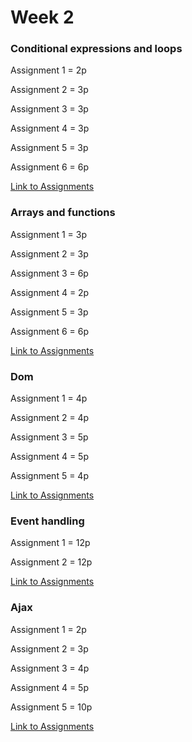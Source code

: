 # Week 2

### Conditional expressions and loops


Assignment 1 = 2p

Assignment 2 = 3p

Assignment 3 = 3p

Assignment 4 = 3p

Assignment 5 = 3p

Assignment 6 = 6p

[Link to Assignments](https://users.metropolia.fi/~mirohi/WebOhjelmointi/Week2/Conditional_expressions_and_loops/)


### Arrays and functions


Assignment 1 = 3p

Assignment 2 = 3p

Assignment 3 = 6p

Assignment 4 = 2p

Assignment 5 = 3p

Assignment 6 = 6p

[Link to Assignments](https://users.metropolia.fi/~mirohi/WebOhjelmointi/Week2/Arrays_and_functions/)


### Dom

Assignment 1 = 4p

Assignment 2 = 4p

Assignment 3 = 5p

Assignment 4 = 5p

Assignment 5 = 4p

[Link to Assignments](https://users.metropolia.fi/~mirohi/WebOhjelmointi/Week2/Dom/)

### Event handling

Assignment 1 = 12p

Assignment 2 = 12p

[Link to Assignments](https://users.metropolia.fi/~mirohi/WebOhjelmointi/Week2/Event_handling/)

### Ajax

Assignment 1 = 2p

Assignment 2 = 3p

Assignment 3 = 4p

Assignment 4 = 5p

Assignment 5 = 10p

[Link to Assignments]()
